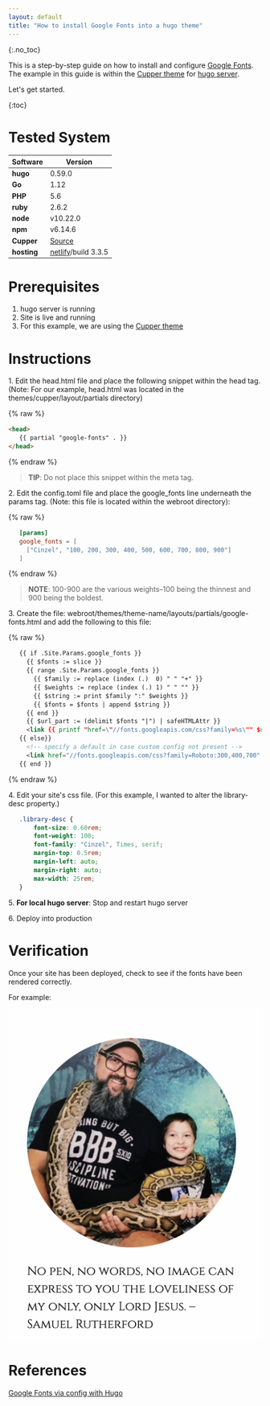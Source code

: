 ```yaml
---
layout: default
title: "How to install Google Fonts into a hugo theme"
---
```

{:.no_toc}

This is a step-by-step guide on how to install and configure [Google Fonts](https://fonts.google.com). The example in this guide is within the [Cupper theme](https://github.com/zwbetz-gh/cupper-hugo-theme) for [hugo server](https://gohugo.io).

Let's get started.

{:toc}

# Tested System

|**Software**   |**Version**   |
|---|---|
|**hugo**   |0.59.0   |
|**Go**   |1.12   |
|**PHP**   |5.6   |
|**ruby**   |2.6.2   |
|**node**   |v10.22.0   |
|**npm**   |v6.14.6   |
|**Cupper**   |[Source](https://github.com/zwbetz-gh/cupper-hugo-theme)   |
|**hosting**   |[netlify](https://www.netlify.com)/build 3.3.5  |

# Prerequisites

1. hugo server is running
2. Site is live and running
3. For this example, we are using the [Cupper theme](https://github.com/zwbetz-gh/cupper-hugo-theme)

# Instructions

1\. Edit the head.html file and place the following snippet within the head tag. (Note: For our example, head.html was located in the themes/cupper/layout/partials directory)

{% raw %}
```html
<head>
   {{ partial "google-fonts" . }}
</head>
```
{% endraw %}
> **TIP**: Do not place this snippet within the meta tag.

2\. Edit the config.toml file and place the google_fonts line underneath the params tag. (Note: this file is located within the webroot directory):

{% raw %}
```toml
   [params]
   google_fonts = [
     ["Cinzel", "100, 200, 300, 400, 500, 600, 700, 800, 900"]
   ]
```
{% endraw %}

> **NOTE**: 100-900 are the various weights–100 being the thinnest and 900 being the boldest.

3\. Create the file: webroot/themes/theme-name/layouts/partials/google-fonts.html and add the following to this file:

{% raw %}
```html
   {{ if .Site.Params.google_fonts }}
     {{ $fonts := slice }}
     {{ range .Site.Params.google_fonts }}
       {{ $family := replace (index (.)  0) " " "+" }}
       {{ $weights := replace (index (.) 1) " " "" }}
       {{ $string := print $family ":" $weights }}
       {{ $fonts = $fonts | append $string }}
     {{ end }}
     {{ $url_part := (delimit $fonts "|") | safeHTMLAttr }}
     <link {{ printf "href=\"//fonts.googleapis.com/css?family=%s\"" $url_part | safeHTMLAttr }} rel="stylesheet">
   {{ else}}
     <!-- specify a default in case custom config not present -->
     <link href="//fonts.googleapis.com/css?family=Roboto:300,400,700" rel="stylesheet">
   {{ end }}
```
{% endraw %}

4\. Edit your site's css file. (For this example, I wanted to alter the library-desc property.)

```css
   .library-desc {
       font-size: 0.60rem;
       font-weight: 100;
       font-family: "Cinzel", Times, serif;
       margin-top: 0.5rem;
       margin-left: auto;
       margin-right: auto;
       max-width: 25rem;
   }
```

5\. **For local hugo server**: Stop and restart hugo server

6\. Deploy into production

# Verification

Once your site has been deployed, check to see if the fonts have been rendered correctly.

For example:

![image-20200619192818033](image-20200619192818033-9187937.png)

# References

[Google Fonts via config with Hugo](https://gist.github.com/jeremybise/a6afea2d4c7f9044180ffeb663a617cf)

   